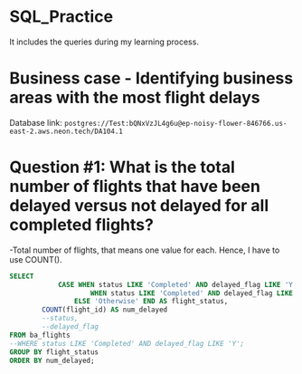 # SQL_Practice
It includes the queries during my learning process.
# Business case - Identifying business areas with the most flight delays

Database link: ```postgres://Test:bQNxVzJL4g6u@ep-noisy-flower-846766.us-east-2.aws.neon.tech/DA104.1```

# Question #1: What is the total number of flights that have been delayed versus not delayed for all completed flights?
-Total number of flights, that means one value for each. Hence, I have to use COUNT().
~~~~sql
SELECT
        	CASE WHEN status LIKE 'Completed' AND delayed_flag LIKE 'Y' THEN 'Delayed'
          			WHEN status LIKE 'Completed' AND delayed_flag LIKE 'N' THEN 'Not Delayed'
                ELSE 'Otherwise' END AS flight_status,
        COUNT(flight_id) AS num_delayed
        --status,
        --delayed_flag
FROM ba_flights
--WHERE status LIKE 'Completed' AND delayed_flag LIKE 'Y';
GROUP BY flight_status
ORDER BY num_delayed;
~~~~

